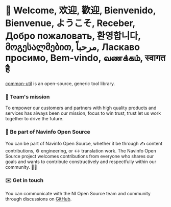 # 👋 Welcome, 欢迎, 歡迎, Bienvenido, Bienvenue, ようこそ, Receber, Добро пожаловать, 환영합니다, მოგესალმებით, مرحباً, Ласкаво просимо, Bem-vindo, வணக்கம், स्वागत है

[common-util](https://github.com/NI-Web-Infra-Team/common-util) is an open-source, generic tool library.

### 🙌 Team's mission

To empower our customers and partners with high quality products and services has always been our mission, focus to win trust, trust let us work together to drive the future.

### 🤝 Be part of Navinfo Open Source
You can be part of Navinfo Open Source, whether it be through ✍️ content contributions, ⚙️ engineering, or ↔️ translation work. The Navinfo Open Source project welcomes contributions from everyone who shares our goals and wants to contribute constructively and respectfully within our community. 🧘‍♂️

### ✉️ Get in touch
You can communicate with the NI Open Source team and community through discussions on [GitHub](https://github.com/orgs/NI-Web-Infra-Team/discussions).
